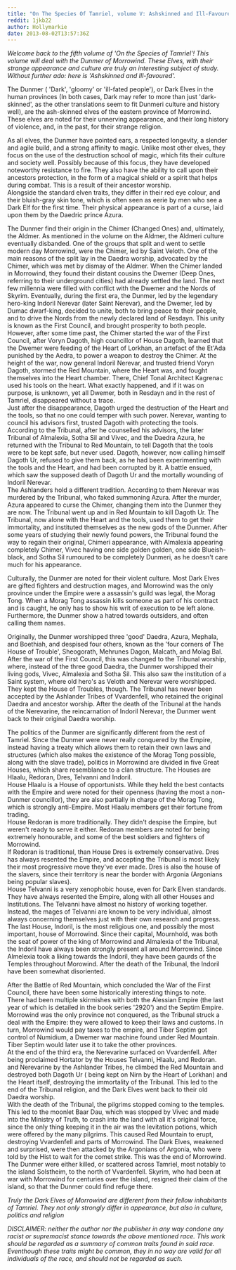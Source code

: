 ```yaml
---
title: "On The Species Of Tamriel, volume V: Ashskinned and Ill-Favoured"
reddit: 1jkb22
author: Hollymarkie
date: 2013-08-02T13:57:36Z
---
```


*Welcome back to the fifth volume of 'On the Species of Tamriel'! This volume will deal with the Dunmer of Morrowind. These Elves, with their strange appearance and culture are truly an interesting subject of study. Without further ado: here is 'Ashskinned and Ill-favoured'.*


The Dunmer ( 'Dark', 'gloomy' or 'ill-fated people'), or Dark Elves in the human provinces (In both cases, Dark may refer to more than just 'dark-skinned', as the other translations seem to fit Dunmeri culture and history well), are the ash-skinned elves of the eastern province of Morrowind. These elves are noted for their unnerving appearance, and their long history of violence, and, in the past, for their strange religion.
	
As all elves, the Dunmer have pointed ears, a respected longevity, a slender and agile build, and a strong affinity to magic. Unlike most other elves, they focus on the use of the destruction school of magic, which fits their culture and society well. Possibly because of this focus, they have developed noteworthy resistance to fire. They also have the ability to call upon their ancestors protection, in the form of a magical shield or a spirit that helps during combat. This is a result of their ancestor worship.  
Alongside the standard elven traits, they differ in their red eye colour, and their bluish-gray skin tone, which is often seen as eerie by men who see a Dark Elf for the first time. Their physical appearance is part of a curse, laid upon them by the Daedric prince Azura.

The Dunmer find their origin in the Chimer (Changed Ones) and, ultimately, the Aldmer. As mentioned in the volume on the Aldmer, the Aldmeri culture eventually disbanded. One of the groups that split and went to settle modern day Morrowind, were the Chimer, led by Saint Veloth. One of the main reasons of the split lay in the Daedra worship, advocated by the Chimer, which was met by dismay of the Aldmer. When the Chimer landed in Morrowind, they found their distant cousins the Dwemer (Deep Ones, referring to their underground cities) had already settled the land. The next few millennia were filled with conflict with the Dwemer and the Nords of Skyrim. Eventually, during the first era, the Dunmer, led by the legendary hero-king Indoril Nerevar (later Saint Nerevar), and the Dwemer, led by Dumac dwarf-king, decided to unite, both to bring peace to their people, and to drive the Nords from the newly declared land of Resdayn. This unity is known as the First Council, and brought prosperity to both people. However, after some time past, the Chimer started the war of the First Council, after Voryn Dagoth, high councillor of House Dagoth, learned that the Dwemer were feeding of the Heart of Lorkhan, an artefact of the Et'Ada punished by the Aedra, to power a weapon to destroy the Chimer. At the height of the war, now general Indoril Nerevar, and trusted friend Voryn Dagoth, stormed the Red Mountain, where the Heart was, and fought themselves into the Heart chamber. There, Chief Tonal Architect Kagrenac used his tools on the heart. What exactly happened, and if it was on purpose, is unknown, yet all Dwemer, both in Resdayn and in the rest of Tamriel, disappeared without a trace.  
Just after the disappearance, Dagoth urged the destruction of the Heart and the tools, so that no one could temper with such power. Nerevar, wanting to council his advisors first, trusted Dagoth with protecting the tools. According to the Tribunal, after he counselled his advisors, the later Tribunal of Almalexia, Sotha Sil and Vivec, and the Daedra Azura, he returned with the Tribunal to Red Mountain, to tell Dagoth that the tools were to be kept safe, but never used. Dagoth, however, now calling himself Dagoth Ur, refused to give them back, as he had been experimenting with the tools and the Heart, and had been corrupted by it. A battle ensued, which saw the supposed death of Dagoth Ur and the mortally wounding of Indoril Nerevar.  
The Ashlanders hold a different tradition. According to them Nerevar was murdered by the Tribunal, who faked summoning Azura. After the murder, Azura appeared to curse the Chimer, changing them into the Dunmer they are now. The Tribunal went up and in Red Mountain to kill Dagoth Ur. The Tribunal, now alone with the Heart and the tools, used them to get their immortality, and instituted themselves as the new gods of the Dunmer. After some years of studying their newly found powers, the Tribunal found the way to regain their original, Chimeri appearance, with Almalexia appearing completely Chimer, Vivec having one side golden golden, one side Blueish-black, and Sotha Sil rumoured to be completely Dunmeri, as he doesn't care much for his appearance.

Culturally, the Dunmer are noted for their violent culture. Most Dark Elves are gifted fighters and destruction mages, and Morrowind was the only province under the Empire were a assassin's guild was legal, the Morag Tong. When a Morag Tong assassin kills someone as part of his contract and is caught, he only has to show his writ of execution to be left alone. Furthermore, the Dunmer show a hatred towards outsiders, and often calling them names.

Originally, the Dunmer worshipped three 'good' Daedra, Azura, Mephala, and Boethiah, and despised four others, known as the 'four corners of The House of Trouble', Sheogorath, Mehrunes Dagon, Malcath, and Molag Bal. After the war of the First Council, this was changed to the Tribunal worship, where, instead of the three good Daedra, the Dunmer worshipped their living gods, Vivec, Almalexia and Sotha Sil. This also saw the institution of a Saint system, where old hero's as Veloth and Nerevar were worshipped. They kept the House of Troubles, though. The Tribunal has never been accepted by the Ashlander Tribes of Vvardenfell, who retained the original Daedra and ancestor worship. After the death of the Tribunal at the hands of the Nerevarine, the reincarnation of Indoril Nerevar, the Dunmer went back to their original Daedra worship.

The politics of the Dunmer are significantly different from the rest of Tamriel. Since the Dunmer were never really conquered by the Empire, instead having a treaty which allows them to retain their own laws and structures (which also makes the existence of the Morag Tong possible, along with the slave trade), politics in Morrowind are divided in five Great Houses, which share resemblance to a clan structure. The Houses are Hlaalu, Redoran, Dres, Telvanni and Indoril.  
House Hlaalu is a House of opportunists. While they held the best contacts with the Empire and were noted for their openness (having the most a non-Dunmer councillor), they are also partially in charge of the Morag Tong, which is strongly anti-Empire. Most Hlaalu members get their fortune from trading.  
House Redoran is more traditionally. They didn't despise the Empire, but weren't ready to serve it either. Redoran members are noted for being extremely honourable, and some of the best soldiers and fighters of Morrowind.  
If Redoran is traditional, than House Dres is extremely conservative. Dres has always resented the Empire, and accepting the Tribunal is most likely their most progressive move they've ever made. Dres is also the house of the slavers, since their territory is near the border with Argonia (Argonians being popular slaves).  
House Telvanni is a very xenophobic house, even for Dark Elven standards. They have always resented the Empire, along with all other Houses and Institutions. The Telvanni have almost no history of working together. Instead, the mages of Telvanni are known to be very individual, almost always concerning themselves just with their own research and progress.  
The last House, Indoril, is the most religious one, and possibly the most important, house of Morrowind. Since their capital, Mournhold, was both the seat of power of the king of Morrowind and Almalexia of the Tribunal, the Indoril have always been strongly present all around Morrowind. Since Almelexia took a liking towards the Indoril, they have been gaurds of the Temples throughout Morowind. After the death of the Tribunal, the Indoril have been somewhat disoriented.  

After the Battle of Red Mountain, which concluded the War of the First Council, there have been some historically interesting things to note.  
There had been multiple skirmishes with both the Alessian Empire (the last year of which is detailed in the book series '2920') and the Septim Empire. Morrowind was the only province not conquered, as the Tribunal struck a deal with the Empire: they were allowed to keep their laws and customs. In turn, Morrowind would pay taxes to the empire, and Tiber Septim got control of Numidium, a Dwemer war machine found under Red Mountain. Tiber Septim would later use it to take the other provinces.  
At the end of the third era, the Nerevarine surfaced on Vvardenfell. After being proclaimed Hortator by the Houses Telvanni, Hlaalu, and Redoran. and Nerevarine by the Ashlander Tribes, he climbed the Red Mountain and destroyed both Dagoth Ur ( being kept on Nirn by the Heart of Lorkhan) and the Heart itself, destroying the immortality of the Tribunal. This led to the end of the Tribunal religion, and the Dark Elves went back to their old Daedra worship.  
With the death of the Tribunal, the pilgrims stopped coming to the temples. This led to the moonlet Baar Dau, which was stopped by Vivec and made into the Ministry of Truth, to crash into the land with all it's original force, since the only thing keeping it in the air was the levitation potions, which were offered by the many pilgrims. This caused Red Mountain to erupt, destroying Vvardenfell and parts of Morrowind. The Dark Elves, weakened and surprised, were then attacked by the Argonians of Argonia, who were told by the Hist to wait for the comet strike. This was the end of Morrowind. The Dunmer were either killed, or scattered across Tamriel, most notably to the island Solstheim, to the north of Vvardenfell. Skyrim, who had been at war with Morrowind for centuries over the island, resigned their claim of the island, so that the Dunmer could find refuge there.

*Truly the Dark Elves of Morrowind are different from their fellow inhabitants of Tamriel. They not only strongly differ in appearance, but also in culture, politics and religion*

*DISCLAIMER: neither the author nor the publisher in any way condone any racist or supremacist stance towards the above mentioned race. This work should be regarded as a summary of common traits found in said race. Eventhough these traits might be common, they in no way are valid for all individuals of the race, and should not be regarded as such.*

